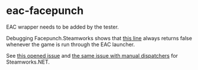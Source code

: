 # eac-facepunch

EAC wrapper needs to be added by the tester.

Debugging Facepunch.Steamworks shows that [this line](https://github.com/Facepunch/Facepunch.Steamworks/blob/master/Facepunch.Steamworks/Classes/Dispatch.cs#L98) always returns false whenever the game is run through the EAC launcher.

See [this opened issue](https://github.com/Facepunch/Facepunch.Steamworks/issues/609) and [the same issue with manual dispatchers](https://github.com/rlabrecque/Steamworks.NET/issues/413) for Steamworks.NET.
